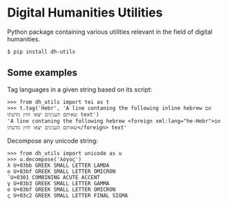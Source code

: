 # Digital Humanities Utilities

Python package containing various utilities relevant in the field of digital humanities.

```shell
$ pip install dh-utils
```

## Some examples

Tag languages in a given string based on its script:

```pycon
>>> from dh_utils import tei as t
>>> t.tag('Hebr', 'A line contaning the following inline hebrew אם שאותם הענינים יצאו חוץ מדעתו text')
'A line contaning the following hebrew <foreign xml:lang="he-Hebr">אם שאותם הענינים יצאו חוץ מדעתו</foreign> text'
```

Decompose any unicode string:

```pycon
>>> from dh_utils import unicode as u
>>> u.decompose('λόγος')
λ U+03bb GREEK SMALL LETTER LAMDA
ο U+03bf GREEK SMALL LETTER OMICRON
́ U+0301 COMBINING ACUTE ACCENT
γ U+03b3 GREEK SMALL LETTER GAMMA
ο U+03bf GREEK SMALL LETTER OMICRON
ς U+03c2 GREEK SMALL LETTER FINAL SIGMA
```
